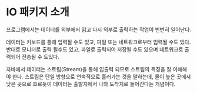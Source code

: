 # IO 패키지 소개

프로그램에서는 데이터를 외부에서 읽고 다시 외부로 출력하는 작업이 빈번히 일어난다.

데이터는 키보드를 통해 입력될 수도 있고, 파일 또는 네트워크로부터 입력될 수도 있다.
반대로 모니터로 출력 될수도 있고, 파일로 출력되어 저장될 수도 있으며 네트워크로 출력되어
전송될 수 도있다.

자바에서 데이터는 스트림(Stream)을 통해 입출력 되므로 스트림의 특징을 잘 이해해야 한다.
스트림은 단일 방향으로 연속적으로 흘러가는 것을 말하는데, 물이 높은 곳에서
낮은 곳으로 흐르듯이 데이터는 출발지에서 나와 도착지로 들어간다는 개념이다.

